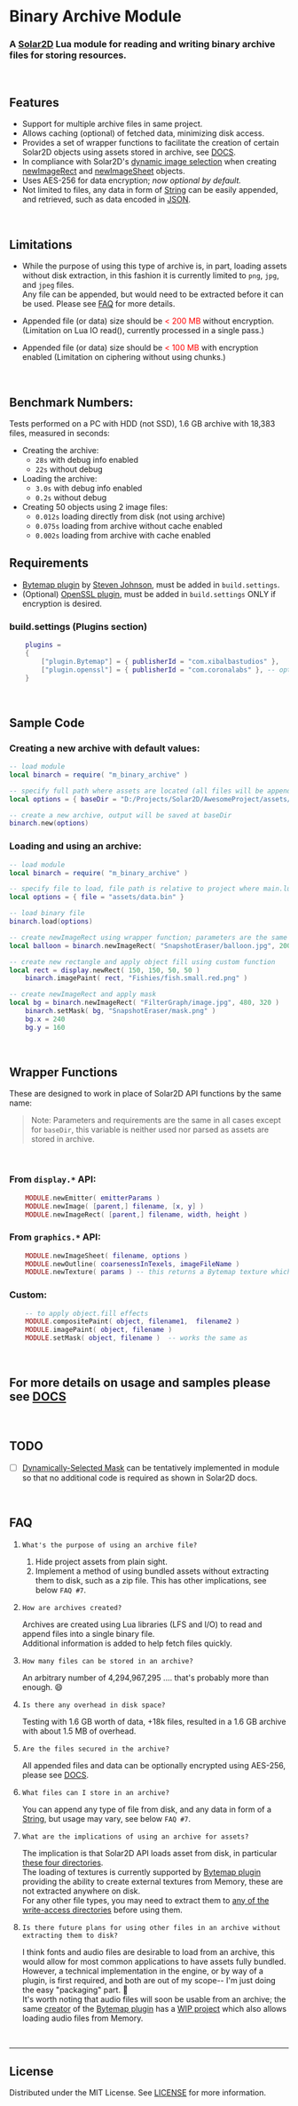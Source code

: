 # Binary Archive Module
### A [Solar2D](https://solar2d.com) Lua module for reading and writing binary archive files for storing resources.


</br>

## Features
 - Support for multiple archive files in same project.
 - Allows caching (optional) of fetched data, minimizing disk access.
 - Provides a set of wrapper functions to facilitate the creation of certain Solar2D objects using assets stored in archive, see [DOCS](https://github.com/siudesu/BinaryArchive/blob/main/DOCUMENTATION.md).
 - In compliance with Solar2D's [dynamic image selection](https://docs.coronalabs.com/guide/basics/configSettings/index.html#dynamic-image-selection) when creating [newImageRect](https://docs.coronalabs.com/api/library/display/newImageRect.html) and [newImageSheet](https://docs.coronalabs.com/api/library/graphics/newImageSheet.html) objects.
 - Uses AES-256 for data encryption; *now optional by default.*
 - Not limited to files, any data in form of [String](https://docs.coronalabs.com/api/type/String.html) can be easily appended, and retrieved, such as data encoded in [JSON](https://docs.coronalabs.com/api/library/json/index.html).


</br>

## Limitations
 - While the purpose of using this type of archive is, in part, loading assets without disk extraction, in this fashion it is currently limited to `png`, `jpg`, and `jpeg` files.
 </br>Any file can be appended, but would need to be extracted before it can be used. Please see [FAQ](#FAQ) for more details.

 - Appended file (or data) size should be <span style="color:red">< 200 MB</span> without encryption. (Limitation on Lua IO read(), currently processed in a single pass.)
 - Appended file (or data) size should be <span style="color:red">< 100 MB</span> with encryption enabled (Limitation on ciphering without using chunks.)

</br>

## Benchmark Numbers:
Tests performed on a PC with HDD (not SSD), 1.6 GB archive with 18,383 files, measured in seconds:
- Creating the archive:
	- `28s` with debug info enabled
	- `22s` without debug
- Loading the archive:
	- `3.0s` with debug info enabled
	- `0.2s` without debug
- Creating 50 objects using 2 image files:
	- `0.012s` loading directly from disk (not using archive)
	- `0.075s` loading from archive without cache enabled
	- `0.002s` loading from archive with cache enabled

## Requirements
- [Bytemap plugin](https://github.com/solar2d/com.xibalbastudios-plugin.Bytemap) by [Steven Johnson](https://github.com/ggcrunchy), must be added in `build.settings`.
- (Optional) [OpenSSL plugin](https://docs.coronalabs.com/plugin/openssl/index.html), must be added in `build.settings` ONLY if encryption is desired.

### build.settings (Plugins section)
```lua
	plugins =
	{
		["plugin.Bytemap"] = { publisherId = "com.xibalbastudios" },
		["plugin.openssl"] = { publisherId = "com.coronalabs" }, -- optional
	}
```

</br>

## Sample Code
### Creating a new archive with default values:
```lua
-- load module
local binarch = require( "m_binary_archive" )

-- specify full path where assets are located (all files will be appended, includes sub-directories)
local options = { baseDir = "D:/Projects/Solar2D/AwesomeProject/assets/graphics" }

-- create a new archive, output will be saved at baseDir
binarch.new(options)
```
### Loading and using an archive:
```lua
-- load module
local binarch = require( "m_binary_archive" )

-- specify file to load, file path is relative to project where main.lua resides
local options = { file = "assets/data.bin" }

-- load binary file
binarch.load(options)

-- create newImageRect using wrapper function; parameters are the same as display.newImageRect()
local balloon = binarch.newImageRect( "SnapshotEraser/balloon.jpg", 200, 240 )

-- create new rectangle and apply object fill using custom function
local rect = display.newRect( 150, 150, 50, 50 )
	binarch.imagePaint( rect, "Fishies/fish.small.red.png" )

-- create newImageRect and apply mask
local bg = binarch.newImageRect( "FilterGraph/image.jpg", 480, 320 )
	binarch.setMask( bg, "SnapshotEraser/mask.png" )
	bg.x = 240
	bg.y = 160
```

</br>

## Wrapper Functions
These are designed to work in place of Solar2D API functions by the same name:
</br>
> Note: Parameters and requirements are the same in all cases except for `baseDir`, this variable is neither used nor parsed as assets are stored in archive.

</br>

### From `display.*` API:
```lua
	MODULE.newEmitter( emitterParams )
	MODULE.newImage( [parent,] filename, [x, y] )
	MODULE.newImageRect( [parent,] filename, width, height )
```

### From `graphics.*` API:
```lua
	MODULE.newImageSheet( filename, options )
	MODULE.newOutline( coarsenessInTexels, imageFileName )
	MODULE.newTexture( params ) -- this returns a Bytemap texture which is used in the same manner as graphics.newTexure()
```
### Custom:
```lua
	-- to apply object.fill effects
	MODULE.compositePaint( object, filename1,  filename2 )
	MODULE.imagePaint( object, filename )
	MODULE.setMask( object, filename )	-- works the same as 
```

</br>

## For more details on usage and samples please see [DOCS](https://github.com/siudesu/BinaryArchive/blob/main/DOCUMENTATION.md)

</br>

## TODO
- [ ] [Dynamically-Selected Mask](https://docs.coronalabs.com/api/library/graphics/newMask.html#dynamically-selected-mask) can be tentatively implemented in module so that no additional code is required as shown in Solar2D docs.

</br>

## FAQ
1. `What's the purpose of using an archive file?`

   1. Hide project assets from plain sight.
   2. Implement a method of using bundled assets without extracting them to disk, such as a zip file. This has other implications, see below `FAQ #7`.

2. `How are archives created?`

   Archives are created using Lua libraries (LFS and I/O) to read and append files into a single binary file. 
   </br>Additional information is added to help fetch files quickly.

3. `How many files can be stored in an archive?`

   An arbitrary number of 4,294,967,295 .... that's probably more than enough. :smile:

4. `Is there any overhead in disk space?`

	Testing with 1.6 GB worth of data, +18k files, resulted in a 1.6 GB archive with about 1.5 MB of overhead.
	
5. `Are the files secured in the archive?`

   All appended files and data can be optionally encrypted using AES-256, please see [DOCS](https://github.com/siudesu/BinaryArchive/blob/main/DOCUMENTATION.md).

6. `What files can I store in an archive?`

   You can append any type of file from disk, and any data in form of a [String](https://docs.coronalabs.com/api/type/String.html), but usage may vary, see below `FAQ #7`.

7. `What are the implications of using an archive for assets?`
   
   The implication is that Solar2D API loads asset from disk, in particular [these four directories](https://docs.coronalabs.com/guide/data/readWriteFiles/index.html#system-directories).
   </br>The loading of textures is currently supported by [Bytemap plugin](https://github.com/solar2d/com.xibalbastudios-plugin.Bytemap) providing the ability to create external textures from Memory, these are not extracted anywhere on disk.
   </br>For any other file types, you may need to extract them to [any of the write-access directories](https://docs.coronalabs.com/guide/data/readWriteFiles/index.html#system-directories) before using them.

8. `Is there future plans for using other files in an archive without extracting them to disk?`

   I think fonts and audio files are desirable to load from an archive, this would allow for most common applications to have assets fully bundled.
   </br>However, a technical implementation in the engine, or by way of a plugin, is first required, and both are out of my scope-- I'm just doing the easy "packaging" part. :slightly_smiling_face:
   </br>It's worth noting that audio files will soon be usable from an archive; the same [creator](https://github.com/ggcrunchy) of the [Bytemap plugin](https://github.com/solar2d/com.xibalbastudios-plugin.Bytemap) has a [WIP project](https://discord.com/channels/721785436195782677/721785737258860544/1013963898589823056) which also allows loading audio files from Memory.

</br>

---

## License
Distributed under the MIT License. See [LICENSE](https://github.com/siudesu/BinaryArchive/blob/main/LICENSE) for more information.